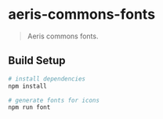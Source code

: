 # aeris-commons-fonts

> Aeris commons fonts. 

## Build Setup

``` bash
# install dependencies
npm install

# generate fonts for icons
npm run font

